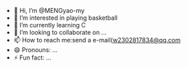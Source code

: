 - 👋 Hi, I’m @MENGyao-my
- 👀 I’m interested in playing basketball
- 🌱 I’m currently learning C
- 💞️ I’m looking to collaborate on ...
- 📫 How to reach me:send a e-mail(w2302817834@qq.com
- 😄 Pronouns: ...
- ⚡ Fun fact: ...

<!---
MENGyao-my/MENGyao-my is a ✨ special ✨ repository because its `README.md` (this file) appears on your GitHub profile.
You can click the Preview link to take a look at your changes.
--->
